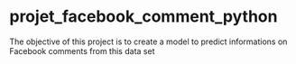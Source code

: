 # projet_facebook_comment_python
The objective of this project is to create a model to predict informations on Facebook comments from this data set
